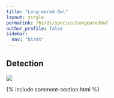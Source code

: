 ```yaml
---
title: "Long-eared Owl"
layout: single
permalink: /birds/species/LongearedOwl
author_profile: false
sidebar:
  nav: "birds"
---
```


<h2>Detection</h2>

<img src="https://beallen.github.io/DevelopmentWebsite/assets/images/birds/LongearedOwl/det.jpg">

{% include comment-section.html %}
